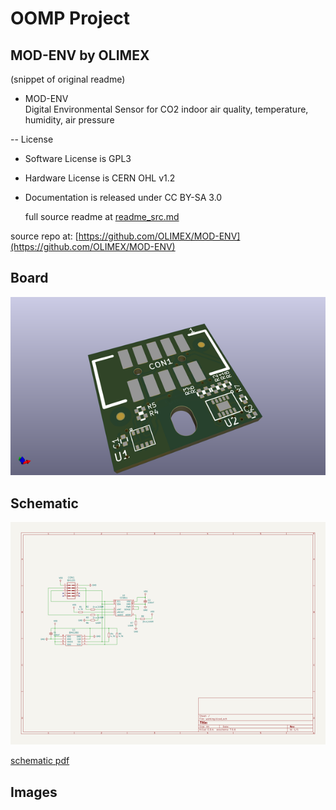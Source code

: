 # OOMP Project  
## MOD-ENV  by OLIMEX  
  
(snippet of original readme)  
  
- MOD-ENV  
Digital Environmental Sensor for CO2 indoor air quality, temperature, humidity, air pressure  
  
-- License  
  
* Software License is GPL3  
* Hardware License is CERN OHL v1.2  
* Documentation is released under CC BY-SA 3.0  
  
  full source readme at [readme_src.md](readme_src.md)  
  
source repo at: [https://github.com/OLIMEX/MOD-ENV](https://github.com/OLIMEX/MOD-ENV)  
## Board  
  
[![working_3d.png](working_3d_600.png)](working_3d.png)  
## Schematic  
  
[![working_schematic.png](working_schematic_600.png)](working_schematic.png)  
  
[schematic pdf](working_schematic.pdf)  
## Images  
